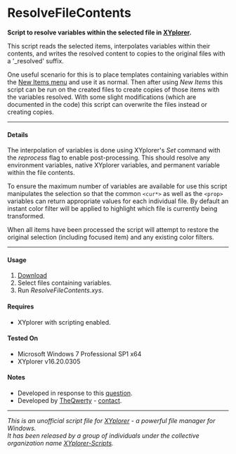 # ResolveFileContents

**Script to resolve variables within the selected file in
[XYplorer](http://xyplorer.com/index.php).**

This script reads the selected items, interpolates variables within their
contents, and writes the resolved content to copies to the original files with
a '_resolved' suffix.

One useful scenario for this is to place templates containing variables within
the [New Items menu](http://www.xyplorer.com/highlights.php#newitems) and use
it as normal. Then after using *New Items* this script can be run on the
created files to create copies of those items with the variables resolved. With
some slight modifications (which are documented in the code) this script can
overwrite the files instead or creating copies.

----------

#### Details

The interpolation of variables is done using XYplorer's *Set* command with the
*reprocess* flag to enable post-processing. This should resolve any environment
variables, native XYplorer variables, and permanent variable within the file
contents.

To ensure the maximum number of variables are available for use this script
manipulates the selection so that the common `<cur*>` as well as the
`<prop>` variables can return appropriate values for each individual file. By
default an instant color filter will be applied to highlight which file is
currently being transformed.

When all items have been processed the script will attempt to restore the
original selection (including focused item) and any existing color filters.


----------

#### Usage
1. [Download](https://github.com/XYplorer-Scripts/ResolveFileContents/releases/latest)
2. Select files containing variables.
3. Run *ResolveFileContents.xys*.

#### Requires
+ XYplorer with scripting enabled.

#### Tested On
+ Microsoft Windows 7 Professional SP1 x64
+ XYplorer v16.20.0305

#### Notes
+ Developed in response to this
[question](http://www.xyplorer.com/xyfc/viewtopic.php?f=3&t=15467).
+ Developed by [TheQwerty](https://github.com/TheQwerty) -
[contact](http://www.xyplorer.com/xyfc/memberlist.php?mode=viewprofile&u=438).

----------



_This is an unofficial script file for
[XYplorer](http://xyplorer.com/index.php) - a powerful file manager for
Windows.<br>
It has been released by a group of individuals under the collective
organization name [XYplorer-Scripts](https://github.com/XYplorer-Scripts)._
